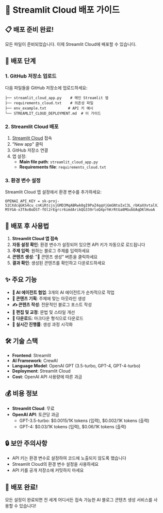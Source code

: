 # 🚀 Streamlit Cloud 배포 가이드

## 📋 배포 준비 완료!

모든 파일이 준비되었습니다. 이제 Streamlit Cloud에 배포할 수 있습니다.

## 🔧 배포 단계

### 1. GitHub 저장소 업로드
다음 파일들을 GitHub 저장소에 업로드하세요:

```
├── streamlit_cloud_app.py    # 메인 Streamlit 앱
├── requirements_cloud.txt    # 의존성 파일
├── env_example.txt          # API 키 예시
└── STREAMLIT_CLOUD_DEPLOYMENT.md  # 이 가이드
```

### 2. Streamlit Cloud 배포
1. [Streamlit Cloud](https://share.streamlit.io/) 접속
2. "New app" 클릭
3. GitHub 저장소 연결
4. 앱 설정:
   - **Main file path**: `streamlit_cloud_app.py`
   - **Requirements file**: `requirements_cloud.txt`

### 3. 환경 변수 설정
Streamlit Cloud 앱 설정에서 환경 변수를 추가하세요:

```
OPENAI_API_KEY = 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
```

## 🎯 배포 후 사용법

1. **Streamlit Cloud 앱 접속**
2. **자동 설정 확인**: 환경 변수가 설정되어 있으면 API 키가 자동으로 로드됩니다
3. **주제 입력**: 원하는 블로그 주제를 입력하세요
4. **콘텐츠 생성**: "🚀 콘텐츠 생성" 버튼을 클릭하세요
5. **결과 확인**: 생성된 콘텐츠를 확인하고 다운로드하세요

## ✨ 주요 기능

- **🤖 AI 에이전트 협업**: 3개의 AI 에이전트가 순차적으로 작업
- **📝 콘텐츠 기획**: 주제에 맞는 아웃라인 생성
- **✍️ 콘텐츠 작성**: 전문적인 블로그 포스트 작성
- **📖 편집 및 교정**: 문법 및 스타일 개선
- **💾 다운로드**: 마크다운 형식으로 다운로드
- **🔄 실시간 진행률**: 생성 과정 시각화

## 🛠️ 기술 스택

- **Frontend**: Streamlit
- **AI Framework**: CrewAI
- **Language Model**: OpenAI GPT (3.5-turbo, GPT-4, GPT-4-turbo)
- **Deployment**: Streamlit Cloud
- **Cost**: OpenAI API 사용량에 따른 과금

## 💰 비용 정보

- **Streamlit Cloud**: 무료
- **OpenAI API**: 토큰당 과금
  - GPT-3.5-turbo: $0.0015/1K tokens (입력), $0.002/1K tokens (출력)
  - GPT-4: $0.03/1K tokens (입력), $0.06/1K tokens (출력)

## 🔒 보안 주의사항

- API 키는 환경 변수로 설정하여 코드에 노출되지 않도록 했습니다
- Streamlit Cloud의 환경 변수 설정을 사용하세요
- API 키를 공개 저장소에 커밋하지 마세요

## 🎉 배포 완료!

모든 설정이 완료되면 전 세계 어디서든 접속 가능한 AI 블로그 콘텐츠 생성 서비스를 사용할 수 있습니다!
